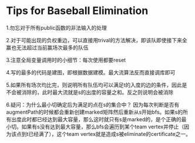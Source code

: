 # Tips for Baseball Elimination

1.勿忘对于所有public函数的非法输入的处理

2.对于可能出现的负权重边，可以直接用trival的方法解决，即该队即使接下来全赢也无法超过当前赢场次最多的队伍

3.注意全局变量调用时的小细节：每次使用都要reset

4.写的最多的代码是建图，即根据数据建模。最大流算法反而直接调库即可

5.如果所有场次均比完，则说明所有队伍均可以满足t的入度的边的条件，因此是不会被消除的，此时最大流就是s的出度的容量之和。反之则说明会被消除

6.疑问：为什么最小切确定后为满足的点在s的集合中？
因为每次判断是否有augmentPath的时候都会重新创建marked矩阵然后重新从s开始bfs。如果s的所有出度此时都已经达到最大容量，那么这时就只有s是marked的，是个正确的最小切。如果有s没有达到最大容量，那么bfs会遍历到某个team vertex并停止（因为该点到t已经满了），这个team vertex就是造成s被eliminate的certificate之一。